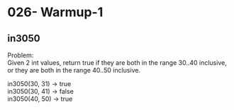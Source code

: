 026- Warmup-1 
============

in3050
-------


Problem:  
Given 2 int values, return true if they are both in the range 30..40 inclusive, or they are both in the range 40..50 inclusive. 
>
in3050(30, 31) → true  
in3050(30, 41) → false  
in3050(40, 50) → true  

